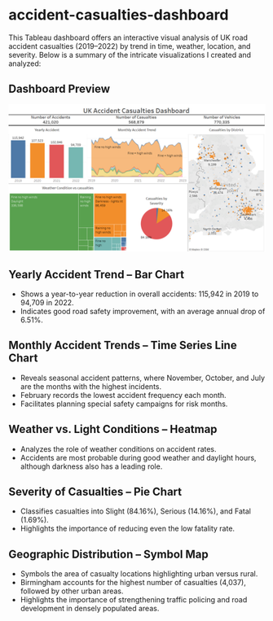 # accident-casualties-dashboard
This Tableau dashboard offers an interactive visual analysis of UK road accident casualties (2019–2022) by trend in time, weather, location, and severity. Below is a summary of the intricate visualizations I created and analyzed:

## Dashboard Preview
![Dashboard Screenshot](dashboard-preview.png)

## Yearly Accident Trend – Bar Chart
- Shows a year-to-year reduction in overall accidents: 115,942 in 2019 to 94,709 in 2022.
- Indicates good road safety improvement, with an average annual drop of 6.51%.

## Monthly Accident Trends – Time Series Line Chart
- Reveals seasonal accident patterns, where November, October, and July are the months with the highest incidents.
- February records the lowest accident frequency each month.
- Facilitates planning special safety campaigns for risk months.

## Weather vs. Light Conditions – Heatmap
- Analyzes the role of weather conditions on accident rates.
- Accidents are most probable during good weather and daylight hours, although darkness also has a leading role.

## Severity of Casualties – Pie Chart
- Classifies casualties into Slight (84.16%), Serious (14.16%), and Fatal (1.69%).
- Highlights the importance of reducing even the low fatality rate.

## Geographic Distribution – Symbol Map
- Symbols the area of casualty locations highlighting urban versus rural.
- Birmingham accounts for the highest number of casualties (4,037), followed by other urban areas.
- Highlights the importance of strengthening traffic policing and road development in densely populated areas.
